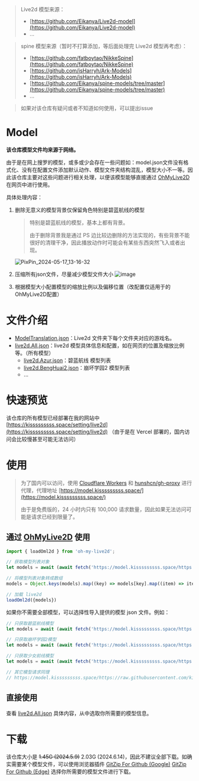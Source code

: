 > Live2d 模型来源：
>
> - [https://github.com/Eikanya/Live2d-model](https://github.com/Eikanya/Live2d-model)
> - ...

> spine 模型来源（暂时不打算添加，等后面处理完 Live2d 模型再考虑）：
>
> - [https://github.com/fatboytao/NikkeSpine](https://github.com/fatboytao/NikkeSpine)
> - [https://github.com/isHarryh/Ark-Models](https://github.com/isHarryh/Ark-Models)
> - [https://github.com/Eikanya/spine-models/tree/master](https://github.com/Eikanya/spine-models/tree/master)
> - ...

> 如果对该仓库有疑问或者不知道如何使用，可以提出issue
# Model
**该仓库模型文件均来源于网络。**

由于是在网上搜罗的模型，或多或少会存在一些问题如：model.json文件没有格式化、没有在配置文件添加默认动作、模型文件夹结构混乱，模型大小不一等。因此该仓库主要对这些问题进行相关处理，以便该模型能够直接通过 [OhMyLive2D](https://oml2d.com/) 在网页中进行使用。

具体处理内容：
1. 删除无意义的模型背景仅保留角色特别是碧蓝航线的模型
   
   >特别是碧蓝航线的模型，基本上都有背景。
   >
   >由于删除背景我是通过 PS 边比较边删除的方法实现的，有些背景不能很好的清理干净，因此播放动作时可能会有某些东西突然飞入或者出现。

   ![PixPin_2024-05-17_13-16-32](https://github.com/kisssssssss/model/assets/88269600/f96b63e1-4d54-4d59-a106-6e450bd55be4)
2. 压缩所有json文件，尽量减少模型文件大小
    ![image](https://github.com/kisssssssss/model/assets/88269600/633e4e2b-ca14-4d99-b155-d697911907cb)

3. 根据模型大小配置模型的缩放比例以及偏移位置（改配置仅适用于的OhMyLive2D配置）

# 文件介绍

- [ModelTranslation.json](https://github.com/kisssssssss/model/blob/main/ModelTranslation.json)：Live2d 文件夹下每个文件夹对应的游戏名。
- [live2d.All.json](https://github.com/kisssssssss/model/blob/main/live2d.All.json)：live2d 模型具体信息和配置，如在网页的位置及缩放比例等。（所有模型）
  - [live2d.Azur.json](https://github.com/kisssssssss/model/blob/main/live2d.Azur.json)：碧蓝航线 模型列表
  - [live2d.BengHuai2.json](https://github.com/kisssssssss/model/blob/main/live2d.BengHuai2.json)：崩坏学园2 模型列表
  - ...

# 快速预览

该仓库的所有模型已经部署在我的网站中 [https://kisssssssss.space/setting/live2d](https://kisssssssss.space/setting/live2d) （由于是在 Vercel 部署的，国内访问会比较慢甚至可能无法访问）

# 使用

> 为了国内可以访问，使用 [Cloudflare Workers](https://workers.cloudflare.com) 和 [hunshcn/gh-proxy](https://github.com/hunshcn/gh-proxy) 进行代理，代理地址 [https://model.kisssssssss.space/](https://model.kisssssssss.space/)
> 
> 由于是免费版的，24 小时内只有 100,000 请求数量，因此如果无法访问可能是请求已经到限量了。

## 通过 [OhMyLive2D](https://oml2d.com/) 使用

```javascript
import { loadOml2d } from 'oh-my-live2d';

// 获取模型列表对象
let models = await (await fetch('https://model.kisssssssss.space/https://raw.githubusercontent.com/kisssssssss/model/main/live2d.All.json')).json();

// 将模型列表对象转成数组
models = Object.keys(models).map((key) => models[key].map((item) => item.configuration)).flat(1);

// 加载 live2d
loadOml2d({models})
```

如果你不需要全部模型，可以选择性导入提供的模型  json 文件。例如：

```javascript
// 只获取碧蓝航线模型
let models = await (await fetch('https://model.kisssssssss.space/https://raw.githubusercontent.com/kisssssssss/model/main/live2d.Azur.json')).json();

// 只获取崩坏学园2模型
let models = await (await fetch('https://model.kisssssssss.space/https://raw.githubusercontent.com/kisssssssss/model/main/live2d.BengHuai2.json')).json();

// 只获取少女前线模型
let models = await (await fetch('https://model.kisssssssss.space/https://raw.githubusercontent.com/kisssssssss/model/main/live2d.GirlsFrontline.json')).json();

// 其它模型请求同理
// https://model.kisssssssss.space/https://raw.githubusercontent.com/kisssssssss/model/main/ + 模型 json 文件
```
## 直接使用

查看 [live2d.All.json](https://github.com/kisssssssss/model/blob/main/live2d.All.json) 具体内容，从中选取你所需要的模型信息。

# 下载

该仓库大小是 ~~1.45G (2024.5.9)~~ 2.03G (2024.6.14)，因此不建议全部下载。如确实需要某个模型文件，可以使用浏览器插件 [GitZip For Github (Google)](https://chromewebstore.google.com/detail/gitzip-for-github/ffabmkklhbepgcgfonabamgnfafbdlkn) [GitZip For Github (Edge)](https://microsoftedge.microsoft.com/addons/detail/gitzip-for-github/nlgkiabjnbdndgblhcaobimbpifcdkjj) 选择你所需要的模型文件进行下载。


